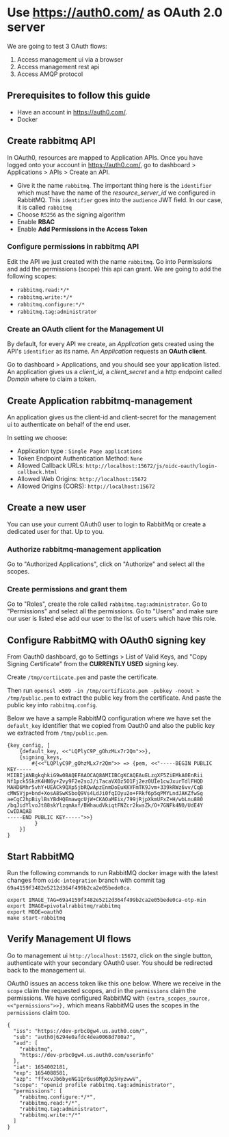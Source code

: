 # Use https://auth0.com/ as OAuth 2.0 server

We are going to test 3 OAuth flows:
1. Access management ui via a browser
2. Access management rest api
3. Access AMQP protocol

## Prerequisites to follow this guide

- Have an account in https://auth0.com/.
- Docker

## Create rabbitmq API

In OAuth0, resources are mapped to Application APIs. Once you have logged onto your account in https://auth0.com/, go to dashboard > Applications > APIs > Create an API.

- Give it the name `rabbitmq`. The important thing here is the `identifier` which must have the name of the *resource_server_id* we configured in RabbitMQ. This `identifier` goes into the `audience` JWT field. In our case, it is called `rabbitmq`
- Choose `RS256` as the signing algorithm
- Enable **RBAC**
- Enable **Add Permissions in the Access Token**

### Configure permissions in rabbitmq API

Edit the API we just created with the name `rabbitmq`. Go into Permissions and add the permissions (scope) this api can grant.
We are going to add the following scopes:
- `rabbitmq.read:*/*`
- `rabbitmq.write:*/*`
- `rabbitmq.configure:*/*`
- `rabbitmq.tag:administrator`

### Create an OAuth client for the Management UI

By default, for every API we create, an *Application* gets created using the API's `identifier` as its name.
An *Application* requests an **OAuth client**.

Go to dashboard > Applications, and you should see your application listed. An application gives us a *client_id*, a *client_secret* and a http endpoint called *Domain* where to claim a token.

## Create Application rabbitmq-management

An application gives us the client-id and client-secret for the management ui to authenticate on behalf
of the end user.

In setting we choose:
- Application type : `Single Page applications`
- Token Endpoint Authentication Method:  `None`
- Allowed Callback URLs: `http://localhost:15672/js/oidc-oauth/login-callback.html`
- Allowed Web Origins: `http://localhost:15672`
- Allowed Origins (CORS): `http://localhost:15672`


## Create a new user

You can use your current OAuth0 user to login to RabbitMq or create a dedicated user for that. Up to you.

### Authorize rabbitmq-management application

Go to "Authorized Applications", click on "Authorize" and select all the scopes.

### Create permissions and grant them

Go to "Roles", create the role called `rabbitmq.tag:administrator`. Go to "Permissions" and
select all the permissions. Go to "Users" and make sure our user is listed else add our user to the
list of users which have this role.


## Configure RabbitMQ with OAuth0 signing key

From Oauth0 dashboard, go to Settings > List of Valid Keys, and "Copy Signing Certificate" from the **CURRENTLY USED** signing key.

Create `/tmp/certiicate.pem` and paste the certificate.

Then run `openssl x509 -in /tmp/certificate.pem -pubkey -noout > /tmp/public.pem` to extract the public key from the certificate. And paste the public key into `rabbitmq.config`.

Below we have a sample RabbitMQ configuration where we have set the `default_key` identifier that we copied from
Oauth0 and also the public key we extracted from `/tmp/public.pem`.

```
{key_config, [
	{default_key, <<"LQPlyC9P_gOhzMLx7r2Qm">>},
	{signing_keys,
		#{<<"LQPlyC9P_gOhzMLx7r2Qm">> => {pem, <<"-----BEGIN PUBLIC KEY-----
MIIBIjANBgkqhkiG9w0BAQEFAAOCAQ8AMIIBCgKCAQEAuELzgXF5ZiEMkA0EnRii
Nf1pck5SkzK4HN6y+Zvy9F2e2soJ/i7acaVX0z5O1Fj2ez0UIe1cwJxurTdlFHQD
MAHD6Mhr5vhY+UEACk9QXp5jbRQwApzEnmDoEuKKVFmTK9Jvm+339kRWz6vv/CqB
cMWSVjp+bnd+XosA8SwKSboQ9Vs4LdJi0fqIOyu2o+FRkf6p5qPMYLndJAKZfwSg
aeCgC2hpBiylBsYBdHQEmawgcUjW+CKAOaMEix/799jRjpXkmUFxZ+H/wbLnu880
/bqJidYlvoJt88skYlzqmAxf/BWhaudVkiqtFNZcr2kwsZk/O+7GNFk4N0/UdE4Y
CwIDAQAB
-----END PUBLIC KEY-----">>}
		 }
	}]
}

```

## Start RabbitMQ

Run the following commands to run RabbitMQ docker image with the latest changes
from `oidc-integration` branch with commit tag `69a4159f3482e5212d364f499b2ca2e05bede0ca`.

```
export IMAGE_TAG=69a4159f3482e5212d364f499b2ca2e05bede0ca-otp-min
export IMAGE=pivotalrabbitmq/rabbitmq
export MODE=oauth0
make start-rabbitmq 
```

## Verify Management UI flows

Go to management ui `http://localhost:15672`, click on the single button, authenticate
with your secondary OAuth0 user. You should be redirected back to the management ui.

OAuth0 issues an access token like this one below. Where we receive in the `scope` claim
the requested scopes, and in the `permissions` claim the permissions. We have configured
RabbitMQ with `{extra_scopes_source, <<"permissions">>},` which means RabbitMQ uses
the scopes in the `permissions` claim too.

```
{
  "iss": "https://dev-prbc0gw4.us.auth0.com/",
  "sub": "auth0|6294e0afdc4dea0068d780a7",
  "aud": [
    "rabbitmq",
    "https://dev-prbc0gw4.us.auth0.com/userinfo"
  ],
  "iat": 1654002181,
  "exp": 1654088581,
  "azp": "ffxcvJb6byeNG1Qr6us0Mg0Jp5HyzwwV",
  "scope": "openid profile rabbitmq.tag:administrator",
  "permissions": [
    "rabbitmq.configure:*/*",
    "rabbitmq.read:*/*",
    "rabbitmq.tag:administrator",
    "rabbitmq.write:*/*"
  ]
}
```
